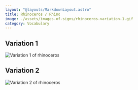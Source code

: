 ```yaml
---
layout: "@layouts/MarkdownLayout.astro"
title: Rhinoceros / Rhino
image: ./assets/images-of-signs/rhinoceros-variation-1.gif
category: Vocabulary
---
```


## Variation 1

![Variation 1 of rhinoceros](@signs/rhinoceros-variation-1.gif)

## Variation 2

![Variation 2 of rhinoceros](@signs/rhinoceros-variation-2.gif)
